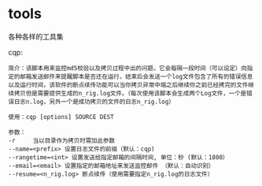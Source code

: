 # tools
各种各样的工具集

cqp:  
    
    简介：该脚本用来监控md5校验以及拷贝过程中出的问题，它会每隔一段时间（可以设定）向指定的邮箱发送邮件来提醒脚本是否还在运行，结束后会发送一个log文件包含了所有的错误信息以及运行时间，该软件的断点续传功能可以当你拷贝异常中端之后继续你之前已经拷完的文件继续拷贝但是需要提供生成的n_rig.log文件。（每次使用该脚本会生成两个Log文件，一个是错误日志n.log，另外一个是成功拷贝的文件的日志n_rig.log） 
    
    使用：cqp [options] SOURCE DEST
    
    参数：  
    -r     当以目录作为拷贝时需加此参数
    --name=<prefix> 设置日志文件的前缀（默认：cqp)
    --rangetime=<int> 设置发送给指定邮箱的间隔时间, 单位：秒 (默认：1800）
    --email=<email> 设置指定的邮箱地址来发送监控邮件 （默认：自动识别）
    --resume=<n_rig.log> 断点续传（使用需要指定n_rig.log的日志文件）
